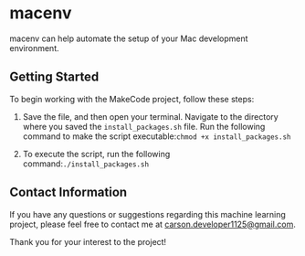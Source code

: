 # macenv
macenv can help automate the setup of your Mac development environment.

## Getting Started

To begin working with the MakeCode project, follow these steps:

1. Save the file, and then open your terminal. Navigate to the directory where you saved the `install_packages.sh` file. Run the following command to make the script executable:`chmod +x install_packages.sh`

2. To execute the script, run the following command:`./install_packages.sh`

## Contact Information

If you have any questions or suggestions regarding this machine learning project, please feel free to contact me at [carson.developer1125@gmail.com](mailto:carson.developer1125@gmail.com).

Thank you for your interest to the project!
